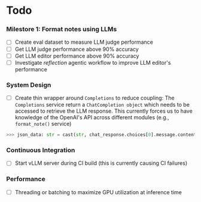 # Todo 

### Milestore 1: Format notes using LLMs
- [ ] Create eval dataset to measure LLM judge performance
- [ ] Get LLM judge performance above 90% accuracy
- [ ] Get LLM editor performance above 90% accuracy 
- [ ] Investigate _reflection_ agentic workflow to improve LLM editor's performance

### System Design
- [ ] Create thin wrapper around `Completions` to reduce coupling: The `Completions` service return a `ChatCompletion object` which needs to be accessed to retrieve the LLM response. This currently forces us to have knowledge of the OpenAI's API across different modules  (e.g., `format_note()` service)

```python
>>> json_data: str = cast(str, chat_response.choices[0].message.content)
```

### Continuous Integration
- [ ] Start vLLM server during CI build (this is currently causing CI failures)

### Performance
- [ ] Threading or batching to maximize GPU utilization at inference time
